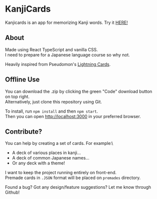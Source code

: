 # KanjiCards

Kanjicards is an app for memorizing Kanji words. Try it [HERE!](http://gigihsigap.github.io/kanjicards)

## About

Made using React TypeScript and vanilla CSS.\
I need to prepare for a Japanese language course so why not.

Heavily inspired from Pseudomon's [Lightning Cards](https://pseudomon.github.io/lightningcards/#).


## Offline Use

You can download the .zip by clicking the green "Code" download button on top right.\
Alternatively, just clone this repository using Git.

To install, run `npm install` and then `npm start`.\
Then you can open [http://localhost:3000](http://localhost:3000) in your preferred browser.


## Contribute?

You can help by creating a set of cards. For example:\
- A deck of various places in kanji...
- A deck of common Japanese names...
- Or any deck with a theme!

I want to keep the project running entirely on front-end.\
Premade cards in `.JSON` format will be placed on `premades` directory.

Found a bug? Got any design/feature suggestions? Let me know through Github!